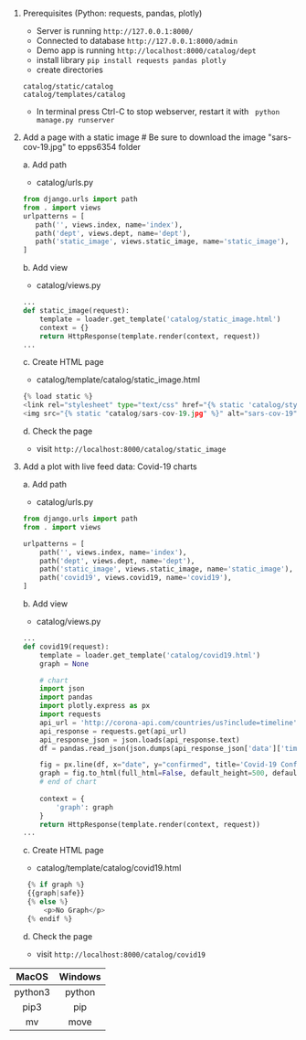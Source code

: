 1. Prerequisites (Python: requests, pandas, plotly)
    * Server is running ``` http://127.0.0.1:8000/ ``` 
    * Connected to database ``` http://127.0.0.1:8000/admin ```
    * Demo app is running ``` http://localhost:8000/catalog/dept ```
    * install library ```pip install requests pandas plotly```
    * create directories 
    ``` 
   catalog/static/catalog
   catalog/templates/catalog
    ```
    * In terminal press Ctrl-C to stop webserver, restart it with ``` python manage.py runserver```
    
        
2. Add a page with a static image # Be sure to download the image "sars-cov-19.jpg" to epps6354 folder

   a. Add path
   
    * catalog/urls.py
    ```python
   from django.urls import path
   from . import views
   urlpatterns = [
       path('', views.index, name='index'),
       path('dept', views.dept, name='dept'),
       path('static_image', views.static_image, name='static_image'),
   ]
    ```
   b. Add view
   
   * catalog/views.py
    ```python
   ...
    def static_image(request):
        template = loader.get_template('catalog/static_image.html')
        context = {}
        return HttpResponse(template.render(context, request))
    ... 
    ```
   c. Create HTML page
   
   * catalog/template/catalog/static_image.html
   ```python
   {% load static %}
   <link rel="stylesheet" type="text/css" href="{% static 'catalog/style.css' %}">
   <img src="{% static "catalog/sars-cov-19.jpg" %}" alt="sars-cov-19">
   ```
   d. Check the page
   
    * visit ```http://localhost:8000/catalog/static_image```

3. Add a plot with live feed data: Covid-19 charts

   a. Add path
   
    * catalog/urls.py
    ```python
    from django.urls import path
    from . import views
    
    urlpatterns = [
        path('', views.index, name='index'),
        path('dept', views.dept, name='dept'),
        path('static_image', views.static_image, name='static_image'),
        path('covid19', views.covid19, name='covid19'),
    ]
    ```
   b. Add view

   * catalog/views.py
    ```python
   ...
    def covid19(request):
        template = loader.get_template('catalog/covid19.html')
        graph = None
    
        # chart
        import json
        import pandas
        import plotly.express as px
        import requests
        api_url = 'http://corona-api.com/countries/us?include=timeline'
        api_response = requests.get(api_url)
        api_response_json = json.loads(api_response.text)
        df = pandas.read_json(json.dumps(api_response_json['data']['timeline']))
    
        fig = px.line(df, x="date", y="confirmed", title='Covid-19 Confirmed Case in the US')
        graph = fig.to_html(full_html=False, default_height=500, default_width=700)
        # end of chart
        
        context = {
            'graph': graph
        }
        return HttpResponse(template.render(context, request))
    ... 
    ```
   c. Create HTML page
   
   * catalog/template/catalog/covid19.html
   ```python
    {% if graph %}
    {{graph|safe}}
    {% else %}
        <p>No Graph</p>
    {% endif %}
   ```
   d. Check the page

    * visit ```http://localhost:8000/catalog/covid19```

| MacOS         | Windows   | 
|:-------------:|:-------------:| 
| python3       |python |
| pip3       |pip |
| mv            | move |
